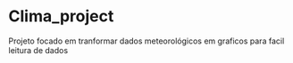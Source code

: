 # Clima_project
 Projeto focado em tranformar dados meteorológicos em graficos para facil leitura de dados
